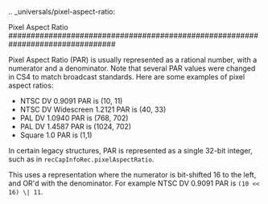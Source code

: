 .. _universals/pixel-aspect-ratio:

Pixel Aspect Ratio
################################################################################

Pixel Aspect Ratio (PAR) is usually represented as a rational number, with a numerator and a denominator. Note that several PAR values were changed in CS4 to match broadcast standards. Here are some examples of pixel aspect ratios:

- NTSC DV 0.9091 PAR is (10, 11)
- NTSC DV Widescreen 1.2121 PAR is (40, 33)
- PAL DV 1.0940 PAR is (768, 702)
- PAL DV 1.4587 PAR is (1024, 702)
- Square 1.0 PAR is (1,1)

In certain legacy structures, PAR is represented as a single 32-bit integer, such as in ``recCapInfoRec.pixelAspectRatio``.

This uses a representation where the numerator is bit-shifted 16 to the left, and OR'd with the denominator. For example NTSC DV 0.9091 PAR is ``(10 << 16) \| 11``.
